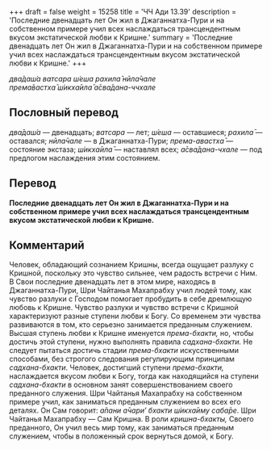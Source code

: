 +++
draft = false
weight = 15258
title = 'ЧЧ Ади 13.39'
description = 'Последние двенадцать лет Он жил в Джаганнатха-Пури и на собственном примере учил всех наслаждаться трансцендентным вкусом экстатической любви к Кришне.'
summary = 'Последние двенадцать лет Он жил в Джаганнатха-Пури и на собственном примере учил всех наслаждаться трансцендентным вкусом экстатической любви к Кришне.'
+++

_два̄даш́а ватсара ш́еша рахила̄ нӣла̄чале  
према̄вастха̄ ш́икха̄ила̄ а̄сва̄дана-ччхале_

## Пословный перевод

_два̄даш́а_ — двенадцать; _ватсара_ — лет; _ш́еша_ — оставшиеся; _рахила̄_ — оставался; _нӣла̄чале_ — в Джаганнатха-Пури; _према_\-_авастха̄_ — состояние экстаза; _ш́икха̄ила̄_ — наставлял всех; _а̄сва̄дана_\-_чхале_ — под предлогом наслаждения этим состоянием.

## Перевод

**Последние двенадцать лет Он жил в Джаганнатха-Пури и на собственном примере учил всех наслаждаться трансцендентным вкусом экстатической любви к Кришне.**

## Комментарий

Человек, обладающий сознанием Кришны, всегда ощущает разлуку с Кришной, поскольку это чувство сильнее, чем радость встречи с Ним. В Свои последние двенадцать лет в этом мире, находясь в Джаганнатха-Пури, Шри Чайтанья Махапрабху учил людей тому, как чувство разлуки с Господом помогает пробудить в себе дремлющую любовь к Кришне. Чувство разлуки и чувство встречи с Кришной характеризуют разные ступени любви к Богу. Со временем эти чувства развиваются в том, кто серьезно занимается преданным служением. Высшая ступень любви к Кришне именуется _према-бхакти,_ но, чтобы достичь этой ступени, нужно выполнять правила _садхана-бхакти._ Не следует пытаться достичь стадии _према-бхакти_ искусственными способами, без строгого следования регулирующим принципам _садхана-бхакти_. Человек, достигший ступени _према-бхакти,_ наслаждается вкусом любви к Богу, тогда как находящийся на ступени _садхана-бхакти_ в основном занят совершенствованием своего преданного служения. Шри Чайтанья Махапрабху на собственном примере учил, как заниматься преданным служением во всех его деталях. Он Сам говорит: _а̄пани а̄чари’ бхакти ш́икха̄иму саба̄ре_. Шри Чайтанья Махапрабху — Сам Кришна. В роли _кришна-бхакты,_ Своего преданного, Он учил весь мир тому, как заниматься преданным служением, чтобы в положенный срок вернуться домой, к Богу.
